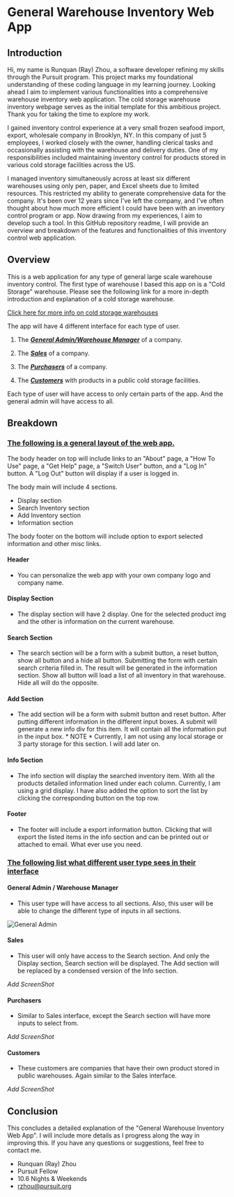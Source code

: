 # General Warehouse Inventory Web App

## Introduction

Hi, my name is Runquan (Ray) Zhou, a software developer refining my skills through the Pursuit program. This project marks my foundational understanding of these coding language in my learning journey.  Looking ahead I aim to implement various functionalities into a comprehensive warehouse inventory web application.  The cold storage warehouse inventory webpage serves as the initial template for this ambitious project.  Thank you for taking the time to explore my work.

I gained inventory control experience at a very small frozen seafood import, export, wholesale company in Brooklyn, NY.  In this company of just 5 employees, I worked closely with the owner, handling clerical tasks and occasionally assisting with the warehouse and delivery duties. One of my responsibilities included maintaining inventory control for products stored in various cold storage facilities across the US. 

I managed inventory simultaneously across at least six different warehouses using only pen, paper, and Excel sheets due to limited resources.  This restricted my ability to generate comprehensive data for the company.  It's been over 12 years since I've left the company, and I've often thought about how much more efficient I could have been with an inventory control program or app.  Now drawing from my experiences, I aim to develop such a tool.  In this GitHub repository readme, I will provide an overview and breakdown of the features and functionalities of this inventory control web application.
 
 ## Overview

This is a web application for any type of general large scale warehouse inventory control.  The first type of warehouse I based this app on is a "Cold Storage" warehouse.  Please see the following link for a more in-depth introduction and explanation of a cold storage warehouse. 

<a href="https://www.conger.com/cold-storage-warehouse/">Click here for more info on cold storage warehouses</a>

The app will have 4 different interface for each type of user. 

1.  The <u><i><b>General Admin/Warehouse Manager</b></i></u> of a company.

2.  The <u><i><b>Sales</b></i></u> of a company.

3.  The <u><i><b>Purchasers</b></i></u> of a company.

4.  The <u><i><b>Customers</b></i></u> with products in a public cold storage facilities.

Each type of user will have access to only certain parts of the app.  And the general admin will have access to all.

## Breakdown

### <u>The following is a general layout of the web app.  </u>

The body header on top will include links to an "About" page, a "How To Use" page, a "Get Help" page, a "Switch User" button, and a "Log In" button.  A "Log Out" button will display if a user is logged in.

The body main will include 4 sections.

-   Display section
-   Search Inventory section
-   Add Inventory section
-   Information section

The body footer on the bottom will include option to export selected information and other misc links.

#### Header
-   You can personalize the web app with your own company logo and company name.

#### Display Section
-   The display section will have 2 display.  One for the selected product img and the other is information on the current warehouse.

#### Search Section
-   The search section will be a form with a submit button, a reset button, show all button and a hide all button.  Submitting the form with certain search criteria filled in.  The result will be generated in the information section.  Show all button will load a list of all inventory in that warehouse.  Hide all will do the opposite.

#### Add Section
-   The add section will be a form with submit button and reset button.  After putting different information in the different input boxes.  A submit will generate a new info div for this item.  It will contain all the information put in the input box.   * NOTE *  Currently, I am not using any local storage or 3 party storage for this section. I will add later on.

#### Info Section
-   The info section will display the searched inventory item.  With all the products detailed information lined under each column.  Currently, I am using a grid display.  I have also added the option to sort the list by clicking the corresponding button on the top row.

#### Footer
-   The footer will include a export information button.  Clicking that will export the listed items in the info section and can be printed out or attached to email.  What ever use you need.


### <u>The following list what different user type sees in their interface</u>

#### General Admin / Warehouse Manager
-   This user type will have access to all sections.  Also, this user will be able to change the different type of inputs in all sections.

![General Admin](./freezer/assets/Screenshot%20General%20Admin.png)  

#### Sales
-   This user will only have access to the Search section.  And only the Display section, Search section will be displayed.  The Add section will be replaced by a condensed version of the Info section.

*Add ScreenShot*

#### Purchasers

-   Similar to Sales interface, except the Search section will have more inputs to select from.

*Add ScreenShot*

#### Customers

-   These customers are companies that have their own product stored in public warehouses.  Again similar to the Sales interface.

*Add ScreenShot*

## Conclusion

This concludes a detailed explanation of the "General Warehouse Inventory Web App".  I will include more details as I progress along the way in improving this.  If you have any questions or suggestions, feel free to contact me. 

* Runquan (Ray) Zhou
* Pursuit Fellow
* 10.6 Nights & Weekends
* rzhou@pursuit.org

